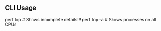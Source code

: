 ## CLI Usage

   perf top             # Shows incomplete details!!!
   perf top -a          # Shows processes on all CPUs
